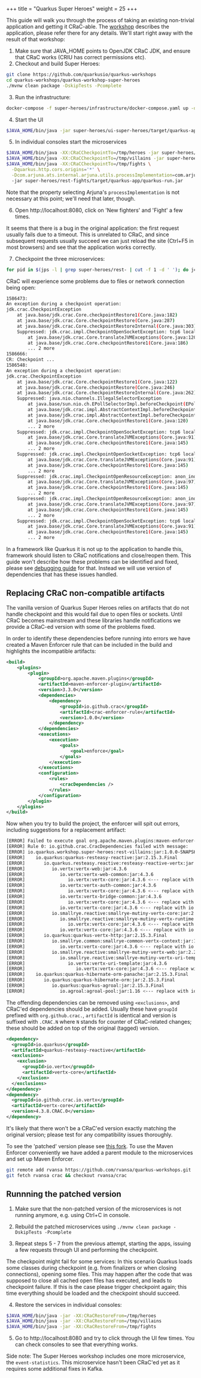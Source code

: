 +++
title = "Quarkus Super Heroes"
weight = 25
+++

This guide will walk you through the process of taking an existing non-trivial application and getting it CRaC-able. The [workshop](https://quarkus.io/quarkus-workshops/super-heroes/spine.html) describes the application, please refer there for any details. We'll start right away with the result of that workshop:

1. Make sure that JAVA_HOME points to OpenJDK CRaC JDK, and ensure that CRaC works (CRIU has correct permissions etc).
2. Checkout and build Super Heroes:

```sh
git clone https://github.com/quarkusio/quarkus-workshops
cd quarkus-workshops/quarkus-workshop-super-heroes
./mvnw clean package -DskipTests -Pcomplete
```

3. Run the infrastructure:

```sh
docker-compose -f super-heroes/infrastructure/docker-compose.yaml up -d
```

4. Start the UI

```sh
$JAVA_HOME/bin/java -jar super-heroes/ui-super-heroes/target/quarkus-app/quarkus-run.jar
```

5. In individual consoles start the microservices

```sh
$JAVA_HOME/bin/java -XX:CRaCCheckpointTo=/tmp/heroes -jar super-heroes/rest-heroes/target/quarkus-app/quarkus-run.jar 
$JAVA_HOME/bin/java -XX:CRaCCheckpointTo=/tmp/villains -jar super-heroes/rest-villains/target/quarkus-app/quarkus-run.jar
$JAVA_HOME/bin/java -XX:CRaCCheckpointTo=/tmp/fights \
  -Dquarkus.http.cors.origins='*' \
  -Dcom.arjuna.ats.internal.arjuna.utils.processImplementation=com.arjuna.ats.internal.arjuna.utils.UuidProcessId \ 
  -jar super-heroes/rest-fights/target/quarkus-app/quarkus-run.jar
```

Note that the property selecting Arjuna's `processImplementation` is not necessary at this point; we'll need that later, though.

6. Open http://localhost:8080, click on 'New fighters' and 'Fight' a few times.

It seems that there is a bug in the original application: the first request usually fails due to a timeout. This is unrelated to CRaC, and since subsequent requests usually succeed we can just reload the site (Ctrl+F5 in most browsers) and see that the application works correctly.

7. Checkpoint the three microservices:

```sh
for pid in $(jps -l | grep super-heroes/rest- | cut -f 1 -d ' '); do jcmd $pid JDK.checkpoint; done;
```

CRaC will experience some problems due to files or network connection being open:

```sh
1586473:
An exception during a checkpoint operation:
jdk.crac.CheckpointException
	at java.base/jdk.crac.Core.checkpointRestore1(Core.java:182)
	at java.base/jdk.crac.Core.checkpointRestore(Core.java:287)
	at java.base/jdk.crac.Core.checkpointRestoreInternal(Core.java:303)
	Suppressed: jdk.crac.impl.CheckpointOpenSocketException: tcp6 localAddr ::ffff:127.0.0.1 localPort 48768 remoteAddr ::ffff:127.0.0.1 remotePort 5432
		at java.base/jdk.crac.Core.translateJVMExceptions(Core.java:120)
		at java.base/jdk.crac.Core.checkpointRestore1(Core.java:186)
		... 2 more
1586666:
CR: Checkpoint ...
1586548:
An exception during a checkpoint operation:
jdk.crac.CheckpointException
	at java.base/jdk.crac.Core.checkpointRestore1(Core.java:122)
	at java.base/jdk.crac.Core.checkpointRestore(Core.java:246)
	at java.base/jdk.crac.Core.checkpointRestoreInternal(Core.java:262)
	Suppressed: java.nio.channels.IllegalSelectorException
		at java.base/sun.nio.ch.EPollSelectorImpl.beforeCheckpoint(EPollSelectorImpl.java:384)
		at java.base/jdk.crac.impl.AbstractContextImpl.beforeCheckpoint(AbstractContextImpl.java:66)
		at java.base/jdk.crac.impl.AbstractContextImpl.beforeCheckpoint(AbstractContextImpl.java:66)
		at java.base/jdk.crac.Core.checkpointRestore1(Core.java:120)
		... 2 more
	Suppressed: jdk.crac.impl.CheckpointOpenSocketException: tcp6 localAddr ::ffff:127.0.0.1 localPort 51778 remoteAddr ::ffff:127.0.0.1 remotePort 9092
		at java.base/jdk.crac.Core.translateJVMExceptions(Core.java:91)
		at java.base/jdk.crac.Core.checkpointRestore1(Core.java:145)
		... 2 more
	Suppressed: jdk.crac.impl.CheckpointOpenSocketException: tcp6 localAddr ::ffff:127.0.0.1 localPort 52200 remoteAddr ::ffff:127.0.0.1 remotePort 5432
		at java.base/jdk.crac.Core.translateJVMExceptions(Core.java:91)
		at java.base/jdk.crac.Core.checkpointRestore1(Core.java:145)
		... 2 more
	Suppressed: jdk.crac.impl.CheckpointOpenResourceException: anon_inode:[eventpoll]
		at java.base/jdk.crac.Core.translateJVMExceptions(Core.java:97)
		at java.base/jdk.crac.Core.checkpointRestore1(Core.java:145)
		... 2 more
	Suppressed: jdk.crac.impl.CheckpointOpenResourceException: anon_inode:[eventfd]
		at java.base/jdk.crac.Core.translateJVMExceptions(Core.java:97)
		at java.base/jdk.crac.Core.checkpointRestore1(Core.java:145)
		... 2 more
	Suppressed: jdk.crac.impl.CheckpointOpenSocketException: tcp6 localAddr ::ffff:127.0.0.1 localPort 58142 remoteAddr ::ffff:127.0.0.1 remotePort 9092
		at java.base/jdk.crac.Core.translateJVMExceptions(Core.java:91)
		at java.base/jdk.crac.Core.checkpointRestore1(Core.java:145)
		... 2 more
```

In a framework like Quarkus it is not up to the application to handle this, framework should listen to CRaC notifications and close/reopen them. This guide won't describe how these problems can be identified and fixed, please see [debugging guide](debugging.md) for that. Instead we will use version of dependencies that has these issues handled.

## Replacing CRaC non-compatible artifacts

The vanilla version of Quarkus Super Heroes relies on artifacts that do not handle checkpoint
and this would fail due to open files or sockets. Until CRaC becomes mainstream and these
libraries handle notifications we provide a CRaC-ed version with some of the problems fixed.

In order to identify these dependencies before running into errors we have created a Maven Enforcer
rule that can be included in the build and highlights the incompatible artifacts:

```xml
<build>
    <plugins>
        <plugin>
            <groupId>org.apache.maven.plugins</groupId>
            <artifactId>maven-enforcer-plugin</artifactId>
            <version>3.3.0</version>
            <dependencies>
                <dependency>
                    <groupId>io.github.crac</groupId>
                    <artifactId>crac-enforcer-rule</artifactId>
                    <version>1.0.0</version>
                </dependency>
            </dependencies>
            <executions>
                <execution>
                    <goals>
                        <goal>enforce</goal>
                    </goals>
                </execution>
            </executions>
            <configuration>
                <rules>
                    <cracDependencies />
                </rules>
            </configuration>
        </plugin>
    </plugins>
</build>
```

Now when you try to build the project, the enforcer will spit out errors, including suggestions
for a replacement artifact:

```sh
[ERROR] Failed to execute goal org.apache.maven.plugins:maven-enforcer-plugin:3.3.0:enforce (default) on project rest-villains: 
[ERROR] Rule 0: io.github.crac.CracDependencies failed with message:
[ERROR] io.quarkus.workshop.super-heroes:rest-villains:jar:1.0.0-SNAPSHOT
[ERROR]    io.quarkus:quarkus-resteasy-reactive:jar:2.15.3.Final
[ERROR]       io.quarkus.resteasy.reactive:resteasy-reactive-vertx:jar:2.15.3.Final
[ERROR]          io.vertx:vertx-web:jar:4.3.6
[ERROR]             io.vertx:vertx-web-common:jar:4.3.6
[ERROR]                io.vertx:vertx-core:jar:4.3.6 <--- replace with io.github.crac.io.vertx:vertx-core:4.3.8.CRAC.0
[ERROR]             io.vertx:vertx-auth-common:jar:4.3.6
[ERROR]                io.vertx:vertx-core:jar:4.3.6 <--- replace with io.github.crac.io.vertx:vertx-core:4.3.8.CRAC.0
[ERROR]             io.vertx:vertx-bridge-common:jar:4.3.6
[ERROR]                io.vertx:vertx-core:jar:4.3.6 <--- replace with io.github.crac.io.vertx:vertx-core:4.3.8.CRAC.0
[ERROR]             io.vertx:vertx-core:jar:4.3.6 <--- replace with io.github.crac.io.vertx:vertx-core:4.3.8.CRAC.0
[ERROR]          io.smallrye.reactive:smallrye-mutiny-vertx-core:jar:2.29.0
[ERROR]             io.smallrye.reactive:smallrye-mutiny-vertx-runtime:jar:2.29.0
[ERROR]                io.vertx:vertx-core:jar:4.3.6 <--- replace with io.github.crac.io.vertx:vertx-core:4.3.8.CRAC.0
[ERROR]             io.vertx:vertx-core:jar:4.3.6 <--- replace with io.github.crac.io.vertx:vertx-core:4.3.8.CRAC.0
[ERROR]       io.quarkus:quarkus-vertx-http:jar:2.15.3.Final
[ERROR]          io.smallrye.common:smallrye-common-vertx-context:jar:1.13.2
[ERROR]             io.vertx:vertx-core:jar:4.3.6 <--- replace with io.github.crac.io.vertx:vertx-core:4.3.8.CRAC.0
[ERROR]          io.smallrye.reactive:smallrye-mutiny-vertx-web:jar:2.29.0
[ERROR]             io.smallrye.reactive:smallrye-mutiny-vertx-uri-template:jar:2.29.0
[ERROR]                io.vertx:vertx-uri-template:jar:4.3.6
[ERROR]                   io.vertx:vertx-core:jar:4.3.6 <--- replace with io.github.crac.io.vertx:vertx-core:4.3.8.CRAC.0
[ERROR]    io.quarkus:quarkus-hibernate-orm-panache:jar:2.15.3.Final
[ERROR]       io.quarkus:quarkus-hibernate-orm:jar:2.15.3.Final
[ERROR]          io.quarkus:quarkus-agroal:jar:2.15.3.Final
[ERROR]             io.agroal:agroal-pool:jar:1.16 <--- replace with io.github.crac.io.agroal:agroal-pool:1.18.CRAC.0
```

The offending dependencies can be removed using `<exclusions>`, and CRaC'ed dependencies should be added.
Usually these have `groupId` prefixed with `org.github.crac.`, `artifactId` is identical and version is suffixed
with `.CRAC.N` where `N` stands for counter of CRaC-related changes; these should be added on top of the original (tagged) version.

```xml
<dependency>
  <groupId>io.quarkus</groupId>
  <artifactId>quarkus-resteasy-reactive</artifactId>
  <exclusions>
    <exclusion>
      <groupId>io.vertx</groupId>
      <artifactId>vertx-core</artifactId>
    </exclusion>
  </exclusions>
</dependency>
<dependency>
  <groupId>io.github.crac.io.vertx</groupId>
  <artifactId>vertx-core</artifactId>
  <version>4.3.8.CRAC.0</version>
</dependency>
```

It's likely that there won't be a CRaC'ed version exactly matching the original version; please test
for any compatibility issues thoroughly.

To see the 'patched' version please see [this fork](https://github.com/rvansa/quarkus-workshops/tree/crac).
To use the Maven Enforcer conveniently we have added a parent module to the microservices and set up Maven Enforcer.

```sh
git remote add rvansa https://github.com/rvansa/quarkus-workshops.git
git fetch rvansa crac && checkout rvansa/crac
```

## Runnning the patched version

1. Make sure that the non-patched version of the microservices is not running anymore, e.g. using Ctrl+C in console. 

2. Rebuild the patched microservices using `./mvnw clean package -DskipTests -Pcomplete`
 
3. Repeat steps 5 - 7 from the previous attempt, starting the apps, issuing a few requests through UI and performing the checkpoint.

The checkpoint might fail for some services: In this scenario Quarkus loads some classes during checkpoint
(e.g. from finalizers or when closing connections), opening some files. This may happen after the code that
was supposed to close all cached open files has executed, and leads to checkpoint failure.
If this is the case please trigger checkpoint again; this time everything should be loaded and the checkpoint should succeed. 

4. Restore the services in individual consoles:

```sh
$JAVA_HOME/bin/java -jar -XX:CRaCRestoreFrom=/tmp/heroes
$JAVA_HOME/bin/java -jar -XX:CRaCRestoreFrom=/tmp/villains
$JAVA_HOME/bin/java -jar -XX:CRaCRestoreFrom=/tmp/fights
```

5. Go to http://localhost:8080 and try to click through the UI few times. You can check consoles to see that everything works.

Side note: The Super Heroes workshop includes one more microservice, the `event-statistics`. This microservice hasn't been CRaC'ed yet
as it requires some additional fixes in Kafka.
